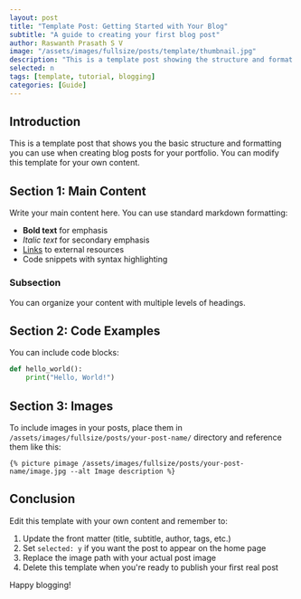 ```yaml
---
layout: post
title: "Template Post: Getting Started with Your Blog"
subtitle: "A guide to creating your first blog post"
author: Raswanth Prasath S V
image: "/assets/images/fullsize/posts/template/thumbnail.jpg"
description: "This is a template post showing the structure and format for creating blog posts on your portfolio."
selected: n
tags: [template, tutorial, blogging]
categories: [Guide]
---
```


## Introduction

This is a template post that shows you the basic structure and formatting you can use when creating blog posts for your portfolio. You can modify this template for your own content.

## Section 1: Main Content

Write your main content here. You can use standard markdown formatting:

- **Bold text** for emphasis
- *Italic text* for secondary emphasis
- [Links](https://example.com) to external resources
- Code snippets with syntax highlighting

### Subsection

You can organize your content with multiple levels of headings.

## Section 2: Code Examples

You can include code blocks:

```python
def hello_world():
    print("Hello, World!")
```

## Section 3: Images

To include images in your posts, place them in `/assets/images/fullsize/posts/your-post-name/` directory and reference them like this:

```
{% picture pimage /assets/images/fullsize/posts/your-post-name/image.jpg --alt Image description %}
```

## Conclusion

Edit this template with your own content and remember to:

1. Update the front matter (title, subtitle, author, tags, etc.)
2. Set `selected: y` if you want the post to appear on the home page
3. Replace the image path with your actual post image
4. Delete this template when you're ready to publish your first real post

Happy blogging!
